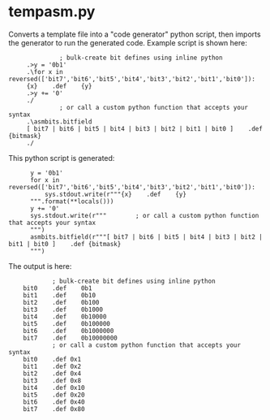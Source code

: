 # tempasm.py
Converts a template file into a "code generator" python script, then imports the generator to run the generated code. Example script is shown here:

                  ; bulk-create bit defines using inline python
         .>y = '0b1'
         .\for x in reversed(['bit7','bit6','bit5','bit4','bit3','bit2','bit1','bit0']):
         {x}    .def    {y}
         .>y += '0'
         ./
                  ; or call a custom python function that accepts your syntax
         .\asmbits.bitfield
         [ bit7 | bit6 | bit5 | bit4 | bit3 | bit2 | bit1 | bit0 ]    .def {bitmask}
         ./

This python script is generated:

          y = '0b1'
          for x in reversed(['bit7','bit6','bit5','bit4','bit3','bit2','bit1','bit0']):
              sys.stdout.write(r"""{x}    .def    {y}
          """.format(**locals()))
          y += '0'
          sys.stdout.write(r"""        ; or call a custom python function that accepts your syntax
          """)
          asmbits.bitfield(r"""[ bit7 | bit6 | bit5 | bit4 | bit3 | bit2 | bit1 | bit0 ]    .def {bitmask}
          """)

The output is here:

                ; bulk-create bit defines using inline python
        bit0    .def    0b1
        bit1    .def    0b10
        bit2    .def    0b100
        bit3    .def    0b1000
        bit4    .def    0b10000
        bit5    .def    0b100000
        bit6    .def    0b1000000
        bit7    .def    0b10000000
                ; or call a custom python function that accepts your syntax
        bit0    .def 0x1
        bit1    .def 0x2
        bit2    .def 0x4
        bit3    .def 0x8
        bit4    .def 0x10
        bit5    .def 0x20
        bit6    .def 0x40
        bit7    .def 0x80
